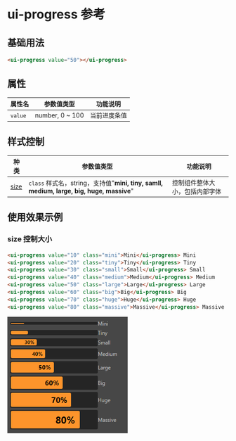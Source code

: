 # ui-progress 参考

## 基础用法

```html
<ui-progress value="50"></ui-progress>
```

## 属性
属性名  | 参数值类型 | 功能说明
------|--------------|-------------  
`value`| number, 0 ~ 100| 当前进度条值

## 样式控制
种类              | 参数值类型 | 功能说明
----------------|-----------|-------------
[size](#size-控制大小)      | `class` 样式名，string，支持值"**mini, tiny, samll, medium, large, big, huge, massive**" | 控制组件整体大小，包括内部字体

## 使用效果示例

### size 控制大小
```html
<ui-progress value="10" class="mini">Mini</ui-progress> Mini
<ui-progress value="20" class="tiny">Tiny</ui-progress> Tiny
<ui-progress value="30" class="small">Small</ui-progress> Small
<ui-progress value="40" class="medium">Medium</ui-progress> Medium
<ui-progress value="50" class="large">Large</ui-progress> Large
<ui-progress value="60" class="big">Big</ui-progress> Big
<ui-progress value="70" class="huge">Huge</ui-progress> Huge
<ui-progress value="80" class="massive">Massive</ui-progress> Massive
```
![img](ui-kit/ui-progress-size.png)